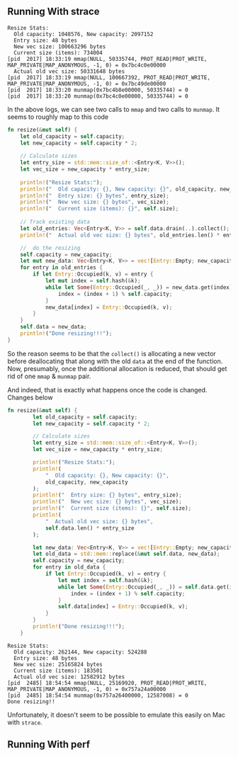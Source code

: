 ## Running With strace

```shell
Resize Stats:
  Old capacity: 1048576, New capacity: 2097152
  Entry size: 48 bytes
  New vec size: 100663296 bytes
  Current size (items): 734004
[pid  2017] 18:33:19 mmap(NULL, 50335744, PROT_READ|PROT_WRITE, MAP_PRIVATE|MAP_ANONYMOUS, -1, 0) = 0x7bc4c0e00000
  Actual old vec size: 50331648 bytes
[pid  2017] 18:33:19 mmap(NULL, 100667392, PROT_READ|PROT_WRITE, MAP_PRIVATE|MAP_ANONYMOUS, -1, 0) = 0x7bc49de00000
[pid  2017] 18:33:20 munmap(0x7bc4b8e00000, 50335744) = 0
[pid  2017] 18:33:20 munmap(0x7bc4c0e00000, 50335744) = 0
```

In the above logs, we can see two calls to `mmap` and two calls to `munmap`. It seems to roughly map to this code

```rust
fn resize(&mut self) {
    let old_capacity = self.capacity;
    let new_capacity = self.capacity * 2;
    
    // Calculate sizes
    let entry_size = std::mem::size_of::<Entry<K, V>>();
    let vec_size = new_capacity * entry_size;
    
    println!("Resize Stats:");
    println!("  Old capacity: {}, New capacity: {}", old_capacity, new_capacity);
    println!("  Entry size: {} bytes", entry_size);
    println!("  New vec size: {} bytes", vec_size);
    println!("  Current size (items): {}", self.size);
    
    // Track existing data
    let old_entries: Vec<Entry<K, V>> = self.data.drain(..).collect();
    println!("  Actual old vec size: {} bytes", old_entries.len() * entry_size);

    //  do the resizing
    self.capacity = new_capacity;
    let mut new_data: Vec<Entry<K, V>> = vec![Entry::Empty; new_capacity];
    for entry in old_entries {
        if let Entry::Occupied(k, v) = entry {
            let mut index = self.hash(&k);
            while let Some(Entry::Occupied(_, _)) = new_data.get(index) {
                index = (index + 1) % self.capacity;
            }
            new_data[index] = Entry::Occupied(k, v);
        }
    }
    self.data = new_data;
    println!("Done resizing!!!");
}
```

So the reason seems to be that the `collect()` is allocating a new vector before deallocating that along with the old `data` at the end of the function. Now, presumably, once the additional allocation is reduced, that should get rid of one `mmap` & `munmap` pair.

And indeed, that is exactly what happens once the code is changed. Changes below

```rust
fn resize(&mut self) {
        let old_capacity = self.capacity;
        let new_capacity = self.capacity * 2;

        // Calculate sizes
        let entry_size = std::mem::size_of::<Entry<K, V>>();
        let vec_size = new_capacity * entry_size;

        println!("Resize Stats:");
        println!(
            "  Old capacity: {}, New capacity: {}",
            old_capacity, new_capacity
        );
        println!("  Entry size: {} bytes", entry_size);
        println!("  New vec size: {} bytes", vec_size);
        println!("  Current size (items): {}", self.size);
        println!(
            "  Actual old vec size: {} bytes",
            self.data.len() * entry_size
        );

        let new_data: Vec<Entry<K, V>> = vec![Entry::Empty; new_capacity];
        let old_data = std::mem::replace(&mut self.data, new_data);
        self.capacity = new_capacity;
        for entry in old_data {
            if let Entry::Occupied(k, v) = entry {
                let mut index = self.hash(&k);
                while let Some(Entry::Occupied(_, _)) = self.data.get(index) {
                    index = (index + 1) % self.capacity;
                }
                self.data[index] = Entry::Occupied(k, v);
            }
        }
        println!("Done resizing!!!");
    }
```

```shell
Resize Stats:
  Old capacity: 262144, New capacity: 524288
  Entry size: 48 bytes
  New vec size: 25165824 bytes
  Current size (items): 183501
  Actual old vec size: 12582912 bytes
[pid  2485] 18:54:54 mmap(NULL, 25169920, PROT_READ|PROT_WRITE, MAP_PRIVATE|MAP_ANONYMOUS, -1, 0) = 0x757a24a00000
[pid  2485] 18:54:54 munmap(0x757a26400000, 12587008) = 0
Done resizing!!
```

Unfortunately, it doesn't seem to be possible to emulate this easily on Mac with `strace`.

## Running With perf